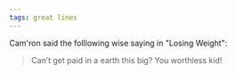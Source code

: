 ```yaml
---
tags: great lines
---
```



Cam'ron said the folllowing wise saying in "Losing Weight":

> Can’t get paid in a earth this big? You worthless kid!
